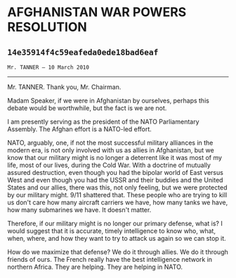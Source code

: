 # AFGHANISTAN WAR POWERS RESOLUTION
## `14e35914f4c59eafeda0ede18bad6eaf`
`Mr. TANNER — 10 March 2010`

---


Mr. TANNER. Thank you, Mr. Chairman.

Madam Speaker, if we were in Afghanistan by ourselves, perhaps this 
debate would be worthwhile, but the fact is we are not.

I am presently serving as the president of the NATO Parliamentary 
Assembly. The Afghan effort is a NATO-led effort.

NATO, arguably, one, if not the most successful military alliances in 
the modern era, is not only involved with us as allies in Afghanistan, 
but we know that our military might is no longer a deterrent like it 
was most of my life, most of our lives, during the Cold War. With a 
doctrine of mutually assured destruction, even though you had the 
bipolar world of East versus West and even though you had the USSR and 
their buddies and the United States and our allies, there was this, not 
only feeling, but we were protected by our military might. 9/11 
shattered that. These people who are trying to kill us don't care how 
many aircraft carriers we have, how many tanks we have, how many 
submarines we have. It doesn't matter.

Therefore, if our military might is no longer our primary defense, 
what is? I would suggest that it is accurate, timely intelligence to 
know who, what, when, where, and how they want to try to attack us 
again so we can stop it.

How do we maximize that defense? We do it through allies. We do it 
through friends of ours. The French really have the best intelligence 
network in northern Africa. They are helping. They are helping in NATO.